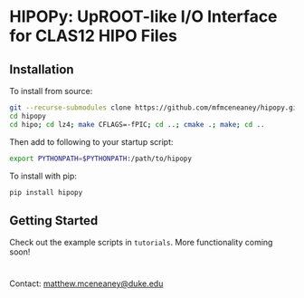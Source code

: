 # HIPOPy: UpROOT-like I/O Interface for CLAS12 HIPO Files

## Installation

To install from source:
```bash
git --recurse-submodules clone https://github.com/mfmceneaney/hipopy.git
cd hipopy
cd hipo; cd lz4; make CFLAGS=-fPIC; cd ..; cmake .; make; cd ..
```
Then add to following to your startup script:
```bash
export PYTHONPATH=$PYTHONPATH:/path/to/hipopy
```

To install with pip:
```bash
pip install hipopy
```

## Getting Started

Check out the example scripts in `tutorials`.  More functionality coming soon!

#

Contact: matthew.mceneaney@duke.edu
